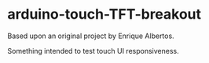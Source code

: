 # arduino-touch-TFT-breakout
Based upon an original project by Enrique Albertos.

Something intended to test touch UI responsiveness.

